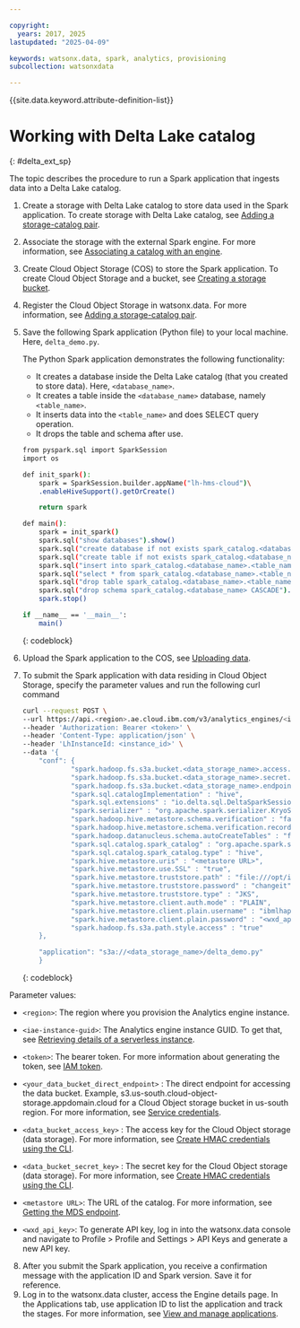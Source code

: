 ```yaml
---

copyright:
  years: 2017, 2025
lastupdated: "2025-04-09"

keywords: watsonx.data, spark, analytics, provisioning
subcollection: watsonxdata

---
```


{{site.data.keyword.attribute-definition-list}}

# Working with Delta Lake catalog
{: #delta_ext_sp}

The topic describes the procedure to run a Spark application that ingests data into a Delta Lake catalog.

1. Create a storage with Delta Lake catalog to store data used in the Spark application. To create storage with Delta Lake catalog, see [Adding a storage-catalog pair]({{site.data.keyword.ref-reg_bucket-link}}).
2. Associate the storage with the external Spark engine. For more information, see [Associating a catalog with an engine]({{site.data.keyword.ref-asso-cat-eng-link}}).
3. Create Cloud Object Storage (COS) to store the Spark application. To create Cloud Object Storage and a bucket, see [Creating a storage bucket](https://cloud.ibm.com/docs/cloud-object-storage?topic=cloud-object-storage-secure-content-store#create-cos-bucket).
4. Register the Cloud Object Storage in watsonx.data. For more information, see [Adding a storage-catalog pair]({{site.data.keyword.ref-reg_bucket-link}}).
5. Save the following Spark application (Python file) to your local machine. Here, `delta_demo.py`.

    The Python Spark application demonstrates the following functionality:
    * It creates a database inside the Delta Lake catalog (that you created to store data). Here, `<database_name>`.
    * It creates a table inside the `<database_name>` database, namely `<table_name>`.
    * It inserts data into the `<table_name>` and does SELECT query operation.
    * It drops the table and schema after use.

    ```bash
    from pyspark.sql import SparkSession
    import os

    def init_spark():
        spark = SparkSession.builder.appName("lh-hms-cloud")\
        .enableHiveSupport().getOrCreate()

        return spark

    def main():
        spark = init_spark()
        spark.sql("show databases").show()
        spark.sql("create database if not exists spark_catalog.<database_name> LOCATION 's3a://<data_storage_name>/'").show()
        spark.sql("create table if not exists spark_catalog.<database_name>.<table_name> (id bigint, name string, location string) USING DELTA").show()
        spark.sql("insert into spark_catalog.<database_name>.<table_name> VALUES (1, 'Sam','Kochi'), (2, 'Tom','Bangalore'), (3, 'Bob','Chennai'), (4, 'Alex','Bangalore')").show()
        spark.sql("select * from spark_catalog.<database_name>.<table_name>").show()
        spark.sql("drop table spark_catalog.<database_name>.<table_name>").show()
        spark.sql("drop schema spark_catalog.<database_name> CASCADE").show()
        spark.stop()

    if __name__ == '__main__':
        main()
    ```
    {: codeblock}

6. Upload the Spark application to the COS, see [Uploading data](https://cloud.ibm.com/docs/cloud-object-storage?topic=cloud-object-storage-secure-content-store#upload-data).
7. To submit the Spark application with data residing in Cloud Object Storage, specify the parameter values and run the following curl command


    ```bash
    curl --request POST \
    --url https://api.<region>.ae.cloud.ibm.com/v3/analytics_engines/<iae-instance-guid>/spark_applications \
    --header 'Authorization: Bearer <token>' \
    --header 'Content-Type: application/json' \
    --header 'LhInstanceId: <instance_id>' \
    --data '{
        "conf": {
                "spark.hadoop.fs.s3a.bucket.<data_storage_name>.access.key" : "<data_bucket_access_key>",
                "spark.hadoop.fs.s3a.bucket.<data_storage_name>.secret.key" : "<data_bucket_secret_key>",
                "spark.hadoop.fs.s3a.bucket.<data_storage_name>.endpoint": "<your_data_bucket_direct_endpoint>",
                "spark.sql.catalogImplementation" : "hive",
                "spark.sql.extensions" : "io.delta.sql.DeltaSparkSessionExtension",
                "spark.serializer" : "org.apache.spark.serializer.KryoSerializer",
                "spark.hadoop.hive.metastore.schema.verification" : "false",
                "spark.hadoop.hive.metastore.schema.verification.record.version" : "false",
                "spark.hadoop.datanucleus.schema.autoCreateTables" : "false",
                "spark.sql.catalog.spark_catalog" : "org.apache.spark.sql.delta.catalog.DeltaCatalog",
                "spark.sql.catalog.spark_catalog.type" : "hive",
                "spark.hive.metastore.uris" : "<metastore URL>",
                "spark.hive.metastore.use.SSL" : "true",
                "spark.hive.metastore.truststore.path" : "file:///opt/ibm/jdk/lib/security/cacerts",
                "spark.hive.metastore.truststore.password" : "changeit",
                "spark.hive.metastore.truststore.type" : "JKS",
                "spark.hive.metastore.client.auth.mode" : "PLAIN",
                "spark.hive.metastore.client.plain.username" : "ibmlhapikey",
                "spark.hive.metastore.client.plain.password" : "<wxd_api_key>",
                "spark.hadoop.fs.s3a.path.style.access" : "true"
        },

        "application": "s3a://<data_storage_name>/delta_demo.py"
        }
    ```
    {: codeblock}

Parameter values:
* `<region>`: The region where you provision the Analytics engine instance.
* `<iae-instance-guid>`: The Analytics engine instance GUID. To get that, see [Retrieving details of a serverless instance](https://cloud.ibm.com/docs/AnalyticsEngine?topic=AnalyticsEngine-retrieve-instance-details#retrieve-guid-cli).
* `<token>`: The bearer token. For more information about generating the token, see [IAM token](https://cloud.ibm.com/docs/watsonxdata?topic=watsonxdata-con-presto-serv#get-ibmiam-token).
* `<your_data_bucket_direct_endpoint>` : The direct endpoint for accessing the data bucket. Example, s3.us-south.cloud-object-storage.appdomain.cloud for a Cloud Object storage bucket in us-south region. For more information, see [Service credentials](https://cloud.ibm.com/docs/cloud-object-storage?topic=cloud-object-storage-service-credentials).
* `<data_bucket_access_key>` : The access key for the Cloud Object storage (data storage). For more information, see [Create HMAC credentials using the CLI](https://cloud.ibm.com/docs/cloud-object-storage?topic=cloud-object-storage-uhc-hmac-credentials-main#uhc-create-hmac-credentials-cli).
* `<data_bucket_secret_key>` : The secret key for the Cloud Object storage (data storage). For more information, see [Create HMAC credentials using the CLI](https://cloud.ibm.com/docs/cloud-object-storage?topic=cloud-object-storage-uhc-hmac-credentials-main#uhc-create-hmac-credentials-cli).

* `<metastore URL>`: The URL of the catalog.  For more information, see [Getting the MDS endpoint]({{site.data.keyword.ref-hms-link}}).
* `<wxd_api_key>`: To generate API key, log in into the watsonx.data console and navigate to Profile > Profile and Settings > API Keys and generate a new API key.



8. After you submit the Spark application, you receive a confirmation message with the application ID and Spark version. Save it for reference.
9. Log in to the watsonx.data cluster, access the Engine details page. In the Applications tab, use application ID to list the application and track the stages. For more information, see [View and manage applications]({{site.data.keyword.ref-mng_appltn-link}}).
